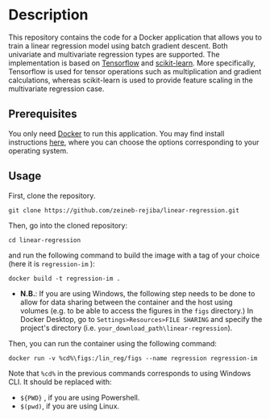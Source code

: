 # Description

This repository contains the code for a Docker application that allows you to train a linear regression model using batch gradient descent. Both univariate and multivariate regression types are supported. The implementation is based on [Tensorflow](www.tensorflow.org) and [scikit-learn](https://scikit-learn.org/stable/). More specifically, Tensorflow is used for tensor operations such as multiplication and gradient calculations, whereas scikit-learn is used to provide feature scaling in the multivariate regression case. 

## Prerequisites

You only need [Docker](https://www.docker.com/) to run this application. You may find install instructions [here](https://docs.docker.com/desktop/), where you can choose the options corresponding to your operating system. 

## Usage
First, clone the repository.
```
git clone https://github.com/zeineb-rejiba/linear-regression.git
```
Then, go into the cloned repository:

```
cd linear-regression
```

and run the following command to build the image with a tag of your choice (here it is `regression-im` ):

    docker build -t regression-im .

 - **N.B.**: If you are using Windows, the following step needs to be done to allow for data sharing between the container and the host using volumes (e.g. to be able to access the figures in the `figs` directory.)
In Docker Desktop, go to `Settings>Resources>FILE SHARING` and specify the project's directory (i.e. `your_download_path\linear-regression`).


Then, you can run the container using the following command:

    docker run -v %cd%\figs:/lin_reg/figs --name regression regression-im

Note that `%cd%` in the previous commands corresponds to using Windows CLI. It should be replaced with:

 - `${PWD}` , if you are using Powershell.
 - `$(pwd)`, if you are using Linux.